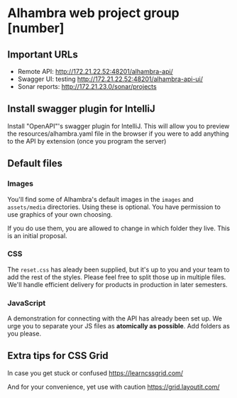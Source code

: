 # Alhambra web project group [number]

## Important URLs  
* Remote API: http://172.21.22.52:48201/alhambra-api/
* Swagger UI: testing http://172.21.22.52:48201/alhambra-api-ui/
* Sonar reports: http://172.21.23.0/sonar/projects


## Install swagger plugin for IntelliJ
Install "OpenAPI"'s swagger plugin for IntelliJ. This will allow you to preview the resources/alhambra.yaml file in the browser if you were to add anything to the API by extension (once you program the server)

## Default files
### Images
You'll find some of Alhambra's default images in the `images` and `assets/media` directories. Using these is optional. You have permission to use graphics of your own choosing. 

If you do use them, you are allowed to change in which folder they live. This is an initial proposal. 

### CSS 
The `reset.css` has aleady been supplied, but it's up to you and your team to add the rest of the styles. Please feel free to split those up in multiple files. We'll handle efficient delivery for products in production in later semesters. 

### JavaScript
A demonstration for connecting with the API has already been set up. We urge you to separate your JS files as **atomically as possible**. Add folders as you please.  
 
## Extra tips for CSS Grid
In case you get stuck or confused 
https://learncssgrid.com/

And for your convenience, yet use with caution
https://grid.layoutit.com/ 
